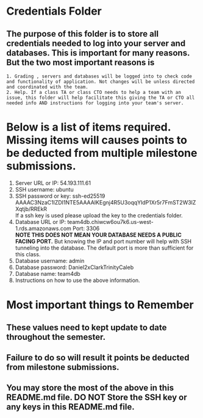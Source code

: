# Credentials Folder

## The purpose of this folder is to store all credentials needed to log into your server and databases. This is important for many reasons. But the two most important reasons is

    1. Grading , servers and databases will be logged into to check code and functionality of application. Not changes will be unless directed and coordinated with the team.
    2. Help. If a class TA or class CTO needs to help a team with an issue, this folder will help facilitate this giving the TA or CTO all needed info AND instructions for logging into your team's server.

# Below is a list of items required. Missing items will causes points to be deducted from multiple milestone submissions.

1. Server URL or IP: 54.193.111.61
2. SSH username: ubuntu
3. SSH password or key: ssh-ed25519 AAAAC3NzaC1lZDI1NTE5AAAAIKEgnj4R5U3oqqYldP1Xr5r7FmST2W3lZXqtjb/RREkR
   <br> If a ssh key is used please upload the key to the credentials folder.
4. Database URL or IP: team4db.chiwcw6ou7k6.us-west-1.rds.amazonaws.com
   Port: 3306
   <br><strong> NOTE THIS DOES NOT MEAN YOUR DATABASE NEEDS A PUBLIC FACING PORT.</strong> But knowing the IP and port number will help with SSH tunneling into the database. The default port is more than sufficient for this class.
5. Database username: admin
6. Database password: Daniel2xClarkTrinityCaleb
7. Database name: team4db
8. Instructions on how to use the above information.

# Most important things to Remember

## These values need to kept update to date throughout the semester. <br>

## <strong>Failure to do so will result it points be deducted from milestone submissions.</strong><br>

## You may store the most of the above in this README.md file. DO NOT Store the SSH key or any keys in this README.md file.

